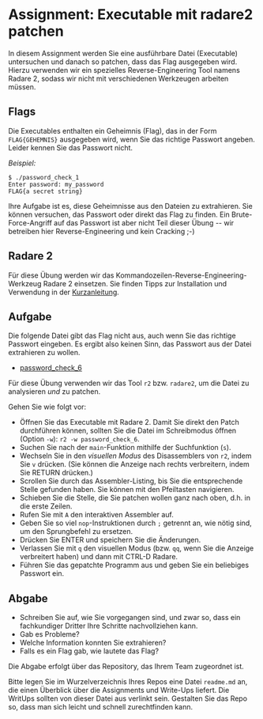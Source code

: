 # Assignment: Executable mit radare2 patchen



In diesem Assignment werden Sie eine ausführbare Datei (Executable) untersuchen und danach so patchen, dass das Flag ausgegeben wird. Hierzu verwenden wir ein spezielles Reverse-Engineering Tool namens Radare 2, sodass wir nicht mit verschiedenen Werkzeugen arbeiten müssen.


## Flags

Die Executables enthalten ein Geheimnis (Flag), das in der Form `FLAG{GEHEMNIS}` ausgegeben wird, wenn Sie das richtige Passwort angeben. Leider kennen Sie das Passwort nicht.

_Beispiel:_

```console
$ ./password_check_1
Enter password: my_password
FLAG{a secret string}
```

Ihre Aufgabe ist es, diese Geheimnisse aus den Dateien zu extrahieren. Sie können versuchen, das Passwort oder direkt das Flag zu finden. Ein Brute-Force-Angriff auf das Passwort ist aber nicht Teil dieser Übung -- wir betreiben hier Reverse-Engineering und kein Cracking ;-)


## Radare 2

Für diese Übung werden wir das Kommandozeilen-Reverse-Engineering-Werkzeug Radare 2 einsetzen. Sie finden Tipps zur Installation und Verwendung in der [Kurzanleitung](../help/radare2.md).

## Aufgabe

Die folgende Datei gibt das Flag nicht aus, auch wenn Sie das richtige Passwort eingeben. Es ergibt also keinen Sinn, das Passwort aus der Datei extrahieren zu wollen.

  * [password_check_6](password_check_6)

Für diese Übung verwenden wir das Tool `r2` bzw. `radare2`, um die Datei zu analysieren *und* zu patchen.

Gehen Sie wie folgt vor:

  * Öffnen Sie das Executable mit Radare 2. Damit Sie direkt den Patch durchführen können, sollten Sie die Datei im Schreibmodus öffnen (Option `-w`): `r2 -w password_check_6`.
  * Suchen Sie nach der `main`-Funktion mithilfe der Suchfunktion (`s`).
  * Wechseln Sie in den _visuellen Modus_ des Disassemblers von `r2`, indem Sie `v` drücken. (Sie können die Anzeige nach rechts verbreitern, indem Sie RETURN drücken.)
  * Scrollen Sie durch das Assembler-Listing, bis Sie die entsprechende Stelle gefunden haben. Sie können mit den Pfeiltasten navigieren.
  * Schieben Sie die Stelle, die Sie patchen wollen ganz nach oben, d.h. in die erste Zeilen.
  * Rufen Sie mit `A` den interaktiven Assembler auf.
  * Geben Sie so viel `nop`-Instruktionen durch `;` getrennt an, wie nötig sind, um den Sprungbefehl zu ersetzen.
  * Drücken Sie ENTER und speichern Sie die Änderungen.
  * Verlassen Sie mit `q` den visuellen Modus (bzw. `qq`, wenn Sie die Anzeige verbreitert haben) und dann mit CTRL-D Radare.
  * Führen Sie das gepatchte Programm aus und geben Sie ein beliebiges Passwort ein.


## Abgabe

  * Schreiben Sie auf, wie Sie vorgegangen sind, und zwar so, dass ein fachkundiger Dritter Ihre Schritte nachvollziehen kann.
  * Gab es Probleme?
  * Welche Information konnten Sie extrahieren?
  * Falls es ein Flag gab, wie lautete das Flag?

Die Abgabe erfolgt über das Repository, das Ihrem Team zugeordnet ist.

Bitte legen Sie im Wurzelverzeichnis Ihres Repos eine Datei `readme.md` an, die einen Überblick über die Assignments und Write-Ups liefert. Die WritUps sollten von dieser Datei aus verlinkt sein. Gestalten Sie das Repo so, dass man sich leicht und schnell zurechtfinden kann.